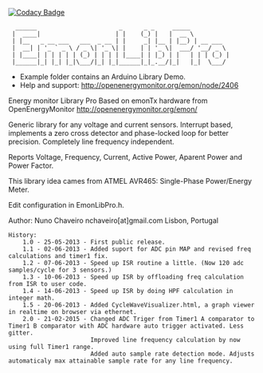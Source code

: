 [![Codacy Badge](https://api.codacy.com/project/badge/Grade/815168b5f0b1497798c6ccf8b3b7c25e)](https://www.codacy.com/app/nchaveiro/EmonLibPro?utm_source=github.com&amp;utm_medium=referral&amp;utm_content=chaveiro/EmonLibPro&amp;utm_campaign=Badge_Grade)

```
  ______                       _      _ _     _____           
 |  ____|                     | |    (_) |   |  __ \          
 | |__   _ __ ___   ___  _ __ | |     _| |__ | |__) | __ ___  
 |  __| | '_ ` _ \ / _ \| '_ \| |    | | '_ \|  ___/ '__/ _ \ 
 | |____| | | | | | (_) | | | | |____| | |_) | |   | | | (_) |
 |______|_| |_| |_|\___/|_| |_|______|_|_.__/|_|   |_|  \___/ 
```                                                       
* Example folder contains an Arduino Library Demo.
* Help and support: http://openenergymonitor.org/emon/node/2406


Energy monitor Library Pro 
Based on emonTx hardware from OpenEnergyMonitor http://openenergymonitor.org/emon/

Generic library for any voltage and current sensors.
Interrupt based, implements a zero cross detector and phase-locked loop for better precision.
Completely line frequency independent.

Reports Voltage, Frequency, Current, Active Power, Aparent Power and Power Factor.

This library idea cames from ATMEL AVR465: Single-Phase Power/Energy Meter.

Edit configuration in EmonLibPro.h.

Author: Nuno Chaveiro  nchaveiro[at]gmail.com  Lisbon, Portugal
```
History:
    1.0 - 25-05-2013 - First public release.
    1.1 - 02-06-2013 - Added suport for ADC pin MAP and revised freq calculations and timer1 fix.
    1.2 - 07-06-2013 - Speed up ISR routine a little. (Now 120 adc samples/cycle for 3 sensors.)
    1.3 - 10-06-2013 - Speed up ISR by offloading freq calculation from ISR to user code.
    1.4 - 14-06-2013 - Speed up ISR by doing HPF calculation in integer math.
    1.5 - 20-06-2013 - Added CycleWaveVisualizer.html, a graph viewer in realtime on browser via ethernet.
    2.0 - 21-02-2015 - Changed ADC Triger from Timer1 A comparator to Timer1 B comparator with ADC hardware auto trigger activated. Less gitter.
                       Improved line frequency calculation by now using full Timer1 range.
                       Added auto sample rate detection mode. Adjusts automaticaly max attainable sample rate for any line frequency.
```
